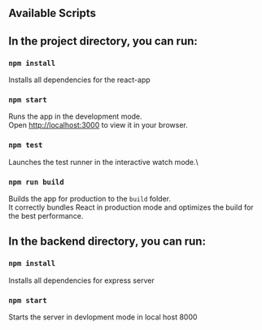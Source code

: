 
## Available Scripts

## In the project directory, you can run:

### `npm install`

Installs all dependencies for the react-app

### `npm start`

Runs the app in the development mode.\
Open [http://localhost:3000](http://localhost:3000) to view it in your browser.

### `npm test`

Launches the test runner in the interactive watch mode.\

### `npm run build`

Builds the app for production to the `build` folder.\
It correctly bundles React in production mode and optimizes the build for the best performance.

## In the backend directory, you can run:

### `npm install`

Installs all dependencies for express server 

### `npm start`

Starts the server in devlopment mode in local host 8000
